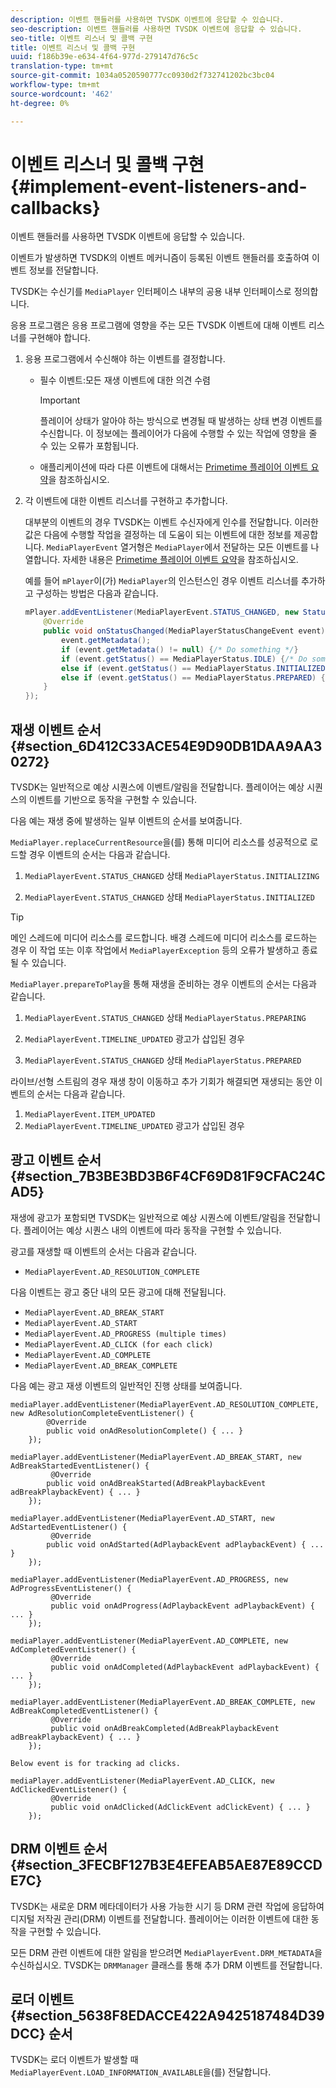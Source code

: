 ```yaml
---
description: 이벤트 핸들러를 사용하면 TVSDK 이벤트에 응답할 수 있습니다.
seo-description: 이벤트 핸들러를 사용하면 TVSDK 이벤트에 응답할 수 있습니다.
seo-title: 이벤트 리스너 및 콜백 구현
title: 이벤트 리스너 및 콜백 구현
uuid: f186b39e-e634-4f64-977d-279147d76c5c
translation-type: tm+mt
source-git-commit: 1034a0520590777cc0930d2f732741202bc3bc04
workflow-type: tm+mt
source-wordcount: '462'
ht-degree: 0%

---
```



# 이벤트 리스너 및 콜백 구현 {#implement-event-listeners-and-callbacks}

이벤트 핸들러를 사용하면 TVSDK 이벤트에 응답할 수 있습니다.

이벤트가 발생하면 TVSDK의 이벤트 메커니즘이 등록된 이벤트 핸들러를 호출하여 이벤트 정보를 전달합니다.

TVSDK는 수신기를 `MediaPlayer` 인터페이스 내부의 공용 내부 인터페이스로 정의합니다.

응용 프로그램은 응용 프로그램에 영향을 주는 모든 TVSDK 이벤트에 대해 이벤트 리스너를 구현해야 합니다.

1. 응용 프로그램에서 수신해야 하는 이벤트를 결정합니다.

   * 필수 이벤트:모든 재생 이벤트에 대한 의견 수렴

      >[!IMPORTANT]
      >
      >플레이어 상태가 알아야 하는 방식으로 변경될 때 발생하는 상태 변경 이벤트를 수신합니다. 이 정보에는 플레이어가 다음에 수행할 수 있는 작업에 영향을 줄 수 있는 오류가 포함됩니다.

   * 애플리케이션에 따라 다른 이벤트에 대해서는 [Primetime 플레이어 이벤트 요약](../../android-3x-events-notifications/events-summary/android-3x-events-summary.md)을 참조하십시오.

1. 각 이벤트에 대한 이벤트 리스너를 구현하고 추가합니다.

   대부분의 이벤트의 경우 TVSDK는 이벤트 수신자에게 인수를 전달합니다. 이러한 값은 다음에 수행할 작업을 결정하는 데 도움이 되는 이벤트에 대한 정보를 제공합니다. `MediaPlayerEvent` 열거형은 `MediaPlayer`에서 전달하는 모든 이벤트를 나열합니다. 자세한 내용은 [Primetime 플레이어 이벤트 요약](../../android-3x-events-notifications/events-summary/android-3x-events-summary.md)을 참조하십시오.

   예를 들어 `mPlayer`이(가) `MediaPlayer`의 인스턴스인 경우 이벤트 리스너를 추가하고 구성하는 방법은 다음과 같습니다.

   ```java
   mPlayer.addEventListener(MediaPlayerEvent.STATUS_CHANGED, new StatusChangeEventListener() { 
       @Override 
       public void onStatusChanged(MediaPlayerStatusChangeEvent event) { 
           event.getMetadata(); 
           if (event.getMetadata() != null) {/* Do something */} 
           if (event.getStatus() == MediaPlayerStatus.IDLE) {/* Do something */} 
           else if (event.getStatus() == MediaPlayerStatus.INITIALIZED) {/* Do something */} 
           else if (event.getStatus() == MediaPlayerStatus.PREPARED) {/* Do something */} 
       } 
   }); 
   ```

## 재생 이벤트 순서 {#section_6D412C33ACE54E9D90DB1DAA9AA30272}

TVSDK는 일반적으로 예상 시퀀스에 이벤트/알림을 전달합니다. 플레이어는 예상 시퀀스의 이벤트를 기반으로 동작을 구현할 수 있습니다.

다음 예는 재생 중에 발생하는 일부 이벤트의 순서를 보여줍니다.

`MediaPlayer.replaceCurrentResource`을(를) 통해 미디어 리소스를 성공적으로 로드할 경우 이벤트의 순서는 다음과 같습니다.

1. `MediaPlayerEvent.STATUS_CHANGED` 상태  `MediaPlayerStatus.INITIALIZING`

1. `MediaPlayerEvent.STATUS_CHANGED` 상태  `MediaPlayerStatus.INITIALIZED`

>[!TIP]
>
>메인 스레드에 미디어 리소스를 로드합니다. 배경 스레드에 미디어 리소스를 로드하는 경우 이 작업 또는 이후 작업에서 `MediaPlayerException` 등의 오류가 발생하고 종료될 수 있습니다.

`MediaPlayer.prepareToPlay`을 통해 재생을 준비하는 경우 이벤트의 순서는 다음과 같습니다.

1. `MediaPlayerEvent.STATUS_CHANGED` 상태  `MediaPlayerStatus.PREPARING`

1. `MediaPlayerEvent.TIMELINE_UPDATED` 광고가 삽입된 경우
1. `MediaPlayerEvent.STATUS_CHANGED` 상태  `MediaPlayerStatus.PREPARED`

라이브/선형 스트림의 경우 재생 창이 이동하고 추가 기회가 해결되면 재생되는 동안 이벤트의 순서는 다음과 같습니다.

1. `MediaPlayerEvent.ITEM_UPDATED`
1. `MediaPlayerEvent.TIMELINE_UPDATED` 광고가 삽입된 경우

## 광고 이벤트 순서 {#section_7B3BE3BD3B6F4CF69D81F9CFAC24CAD5}

재생에 광고가 포함되면 TVSDK는 일반적으로 예상 시퀀스에 이벤트/알림을 전달합니다. 플레이어는 예상 시퀀스 내의 이벤트에 따라 동작을 구현할 수 있습니다.

광고를 재생할 때 이벤트의 순서는 다음과 같습니다.

* `MediaPlayerEvent.AD_RESOLUTION_COMPLETE`

다음 이벤트는 광고 중단 내의 모든 광고에 대해 전달됩니다.

* `MediaPlayerEvent.AD_BREAK_START`
* `MediaPlayerEvent.AD_START`
* `MediaPlayerEvent.AD_PROGRESS (multiple times)`
* `MediaPlayerEvent.AD_CLICK (for each click)`
* `MediaPlayerEvent.AD_COMPLETE`
* `MediaPlayerEvent.AD_BREAK_COMPLETE`

다음 예는 광고 재생 이벤트의 일반적인 진행 상태를 보여줍니다.

```
mediaPlayer.addEventListener(MediaPlayerEvent.AD_RESOLUTION_COMPLETE, new AdResolutionCompleteEventListener() { 
        @Override 
        public void onAdResolutionComplete() { ... } 
    }); 
 
mediaPlayer.addEventListener(MediaPlayerEvent.AD_BREAK_START, new AdBreakStartedEventListener() { 
         @Override 
        public void onAdBreakStarted(AdBreakPlaybackEvent adBreakPlaybackEvent) { ... } 
    }); 
 
mediaPlayer.addEventListener(MediaPlayerEvent.AD_START, new AdStartedEventListener() { 
         @Override 
        public void onAdStarted(AdPlaybackEvent adPlaybackEvent) { ... } 
    }); 
 
mediaPlayer.addEventListener(MediaPlayerEvent.AD_PROGRESS, new AdProgressEventListener() { 
         @Override 
         public void onAdProgress(AdPlaybackEvent adPlaybackEvent) { ... } 
    }); 
 
mediaPlayer.addEventListener(MediaPlayerEvent.AD_COMPLETE, new AdCompletedEventListener() { 
         @Override 
         public void onAdCompleted(AdPlaybackEvent adPlaybackEvent) { ... } 
    }); 
 
mediaPlayer.addEventListener(MediaPlayerEvent.AD_BREAK_COMPLETE, new AdBreakCompletedEventListener() { 
         @Override 
         public void onAdBreakCompleted(AdBreakPlaybackEvent adBreakPlaybackEvent) { ... } 
    }); 
 
Below event is for tracking ad clicks. 
 
mediaPlayer.addEventListener(MediaPlayerEvent.AD_CLICK, new AdClickedEventListener() { 
         @Override 
         public void onAdClicked(AdClickEvent adClickEvent) { ... } 
    });
```

## DRM 이벤트 순서 {#section_3FECBF127B3E4EFEAB5AE87E89CCDE7C}

TVSDK는 새로운 DRM 메타데이터가 사용 가능한 시기 등 DRM 관련 작업에 응답하여 디지털 저작권 관리(DRM) 이벤트를 전달합니다. 플레이어는 이러한 이벤트에 대한 동작을 구현할 수 있습니다.

모든 DRM 관련 이벤트에 대한 알림을 받으려면 `MediaPlayerEvent.DRM_METADATA`을 수신하십시오. TVSDK는 `DRMManager` 클래스를 통해 추가 DRM 이벤트를 전달합니다.

## 로더 이벤트 {#section_5638F8EDACCE422A9425187484D39DCC} 순서

TVSDK는 로더 이벤트가 발생할 때 `MediaPlayerEvent.LOAD_INFORMATION_AVAILABLE`을(를) 전달합니다.